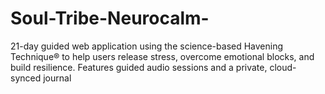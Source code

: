# Soul-Tribe-Neurocalm-
 21-day guided web application using the science-based Havening Technique® to help users release stress, overcome emotional blocks, and build resilience. Features guided audio sessions and a private, cloud-synced journal
